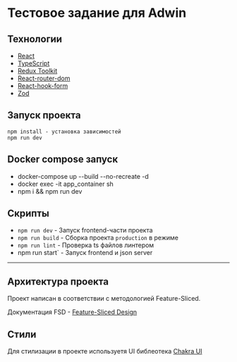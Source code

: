 # Тестовое задание для Adwin
## Технологии
- [React](https://react.dev/)
- [TypeScript](https://www.typescriptlang.org/)
- [Redux Toolkit](https://redux-toolkit.js.org/)
- [React-router-dom](https://reactrouter.com/en/main)
- [React-hook-form](https://react-hook-form.com/)
- [Zod](https://zod.dev/)
## Запуск проекта

```console
npm install - установка зависимостей
npm run dev 
```
## Docker compose запуск
- docker-compose up --build --no-recreate -d
- docker exec -it app_container sh
- npm i && npm run dev
## Скрипты
- `npm run dev` - Запуск frontend-части проекта
- `npm run build` - Сборка проекта `production` в режиме
- `npm run lint` - Проверка ts файлов линтером
-  npm run start` - Запуск frontend и json server
---

## Архитектура проекта

Проект написан в соответствии с методологией Feature-Sliced.

Документация FSD - [Feature-Sliced Design](https://feature-sliced.design/)

## Стили

Для стилизации в проекте используетя UI библеотека [Chakra UI](https://chakra-ui.com/)


